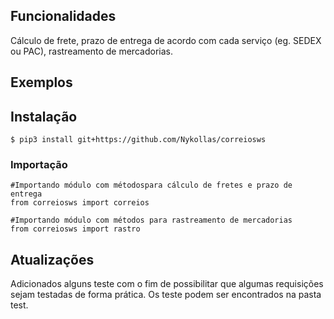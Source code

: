 
## Funcionalidades

Cálculo de frete, prazo de entrega de acordo com cada serviço (eg. SEDEX ou PAC), rastreamento de mercadorias.

## Exemplos


## Instalação

```
$ pip3 install git+https://github.com/Nykollas/correiosws

```
### Importação

```
#Importando módulo com métodospara cálculo de fretes e prazo de entrega
from correiosws import correios

#Importando módulo com métodos para rastreamento de mercadorias
from correiosws import rastro

```

## Atualizações

Adicionados alguns teste  com o fim de possibilitar que algumas requisições sejam testadas de forma prática.
Os teste podem ser encontrados na pasta test.
